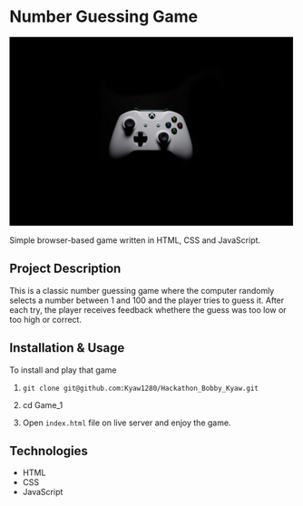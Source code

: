 # Number Guessing Game

<img src="./assets/background.jpg" alt="Banner" width="500"/>

Simple browser-based game written in HTML, CSS and JavaScript.

## Project Description

This is a classic number guessing game where the computer randomly selects a number between 1 and 100 and the player tries to guess it. After each try, the player receives feedback whethere the guess was too low or too high or correct.

## Installation & Usage

To install and play that game

1. `git clone git@github.com:Kyaw1280/Hackathon_Bobby_Kyaw.git`

2. cd Game_1

3. Open `index.html` file on live server and enjoy the game.

## Technologies

- HTML
- CSS
- JavaScript
